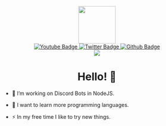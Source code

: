 <div id="header" align="center">
  <img src="https://cdn.discordapp.com/attachments/1179847865670058075/1270005643100688505/360_F_550958748_OeGcRonEUNoVhd0wjd9zSEMhLFIGO9Bt.jpg?ex=66b2206c&is=66b0ceec&hm=0a89754ac69f8a7a88a96f533bf0db5c2f395fc83cd8aaa269ef3d1160dc4d86&" width="100"/>
</div>

<div id="badges" align = "center">
  <a href="">
    <img src="https://img.shields.io/badge/YouTube-red?style=for-the-badge&logo=youtube&logoColor=white" alt="Youtube Badge"/>
  </a>
  </a>
  <a href="">
    <img src="https://img.shields.io/badge/twitter-blue?style=for-the-badge&logo=twitter&logoColor=white" alt="Twitter Badge"/>
  </a>
  <a href="">
    <img src="https://img.shields.io/badge/Github-grey?style=for-the-badge&logo=github&logoColor=black" alt="Github Badge"/>
  </a>
</div>

<div id ="views" align="center">
<img src="https://komarev.com/ghpvc/?username=sciteeer&style=flat-square&color=blue"/>  
</div>

<h1 align="center">Hello! 👋</h1>

- :telescope: I’m working on Discord Bots in NodeJS.

- :seedling: I want to learn more programming languages.

- :zap: In my free time I like to try new things.


<!---
Vali2o/Vali2o is a ✨ special ✨ repository because its `README.md` (this file) appears on your GitHub profile.
You can click the Preview link to take a look at your changes.
--->
